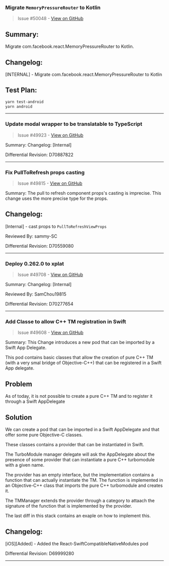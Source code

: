 ### Migrate `MemoryPressureRouter` to Kotlin

> Issue #50048 - [View on GitHub](https://github.com/facebook/react-native/pull/50048)

## Summary:

Migrate com.facebook.react.MemoryPressureRouter to Kotlin.

## Changelog:

[INTERNAL] - Migrate com.facebook.react.MemoryPressureRouter to Kotlin

## Test Plan:

```bash
yarn test-android
yarn android
```

---

### Update modal wrapper to be translatable to TypeScript

> Issue #49923 - [View on GitHub](https://github.com/facebook/react-native/pull/49923)

Summary: Changelog: [Internal]

Differential Revision: D70887822




---

### Fix PullToRefresh props casting

> Issue #49815 - [View on GitHub](https://github.com/facebook/react-native/pull/49815)

Summary:
The pull to refresh component props's casting is imprecise.
This change uses the more precise type for the props.

## Changelog:
[Internal] - cast props to `PullToRefreshViewProps`

Reviewed By: sammy-SC

Differential Revision: D70559080




---

### Deploy 0.262.0 to xplat

> Issue #49708 - [View on GitHub](https://github.com/facebook/react-native/pull/49708)

Summary: Changelog: [Internal]

Reviewed By: SamChou19815

Differential Revision: D70277654


---

### Add Classe to allow C++ TM registration in Swift

> Issue #49608 - [View on GitHub](https://github.com/facebook/react-native/pull/49608)

Summary:
This Change introduces a new pod that can be imported by a Swift App Delegate.

This pod contains basic classes that allow the creation of pure C++ TM (with a very smal bridge of Objective-C++)  that can be registered in a Swift App delegate.

## Problem
As of today, it is not possible to create a pure C++ TM and to register it through a Swift AppDelegate

## Solution
We can create a pod that can be imported in a Swift AppDelegate and that offer some pure Objective-C classes.

These classes contains a provider that can be instantiated in Swift.

The TurboModule manager delegate will ask the AppDelegate about the presence of some provider that can instantiate a pure C++ turbomodule with a given name.

The provider has an empty interface, but the implementation contains a function that can actually instantiate the TM. The function is implemented in an Objective-C++ class that imports the pure C++ turbomodule and creates it.

The TMManager extends the provider through a category to attaach the signature of the function that is implemented by the provider.

The last diff in this stack contains an exaple on how to implement this.

## Changelog:
[iOS][Added] - Added the React-SwiftCompatibleNativeModules pod

Differential Revision: D69999280


---


